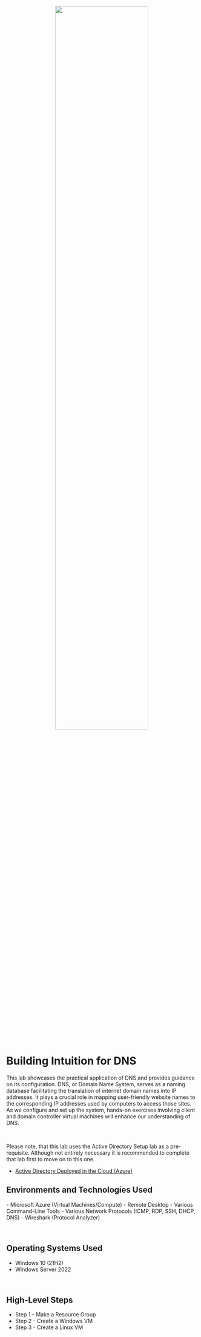 <p align="center">
<img src="https://imgur.com/RJc1AiF.png" height = 70% width = 70%/>
</p>

<h1>Building Intuition for DNS</h1>
This lab showcases the practical application of DNS and provides guidance on its configuration. DNS, or Domain Name System, serves as a naming database facilitating the translation of internet domain names into IP addresses. It plays a crucial role in mapping user-friendly website names to the corresponding IP addresses used by computers to access those sites. As we configure and set up the system, hands-on exercises involving client and domain controller virtual machines will enhance our understanding of DNS.

</br><p>
Please note, that this lab uses the Active Directory Setup lab as a pre-requisite. Although not entirely necessary it is recommended to complete that lab first to move on to this one.

  - [Active Directory Deployed in the Cloud (Azure)](https://github.com/andrewkhun/configure-ad)
</p>

<h2>Environments and Technologies Used</h2>
- Microsoft Azure (Virtual Machines/Compute)
- Remote Desktop
- Various Command-Line Tools
- Various Network Protocols (ICMP, RDP, SSH, DHCP, DNS)
- Wireshark (Protocol Analyzer)




<br /><h2>Operating Systems Used </h2>
- Windows 10 (21H2)
- Windows Server 2022




<br /><h2>High-Level Steps</h2>
- Step 1 - Make a Resource Group
- Step 2 - Create a Windows VM
- Step 3 - Create a Linux VM
